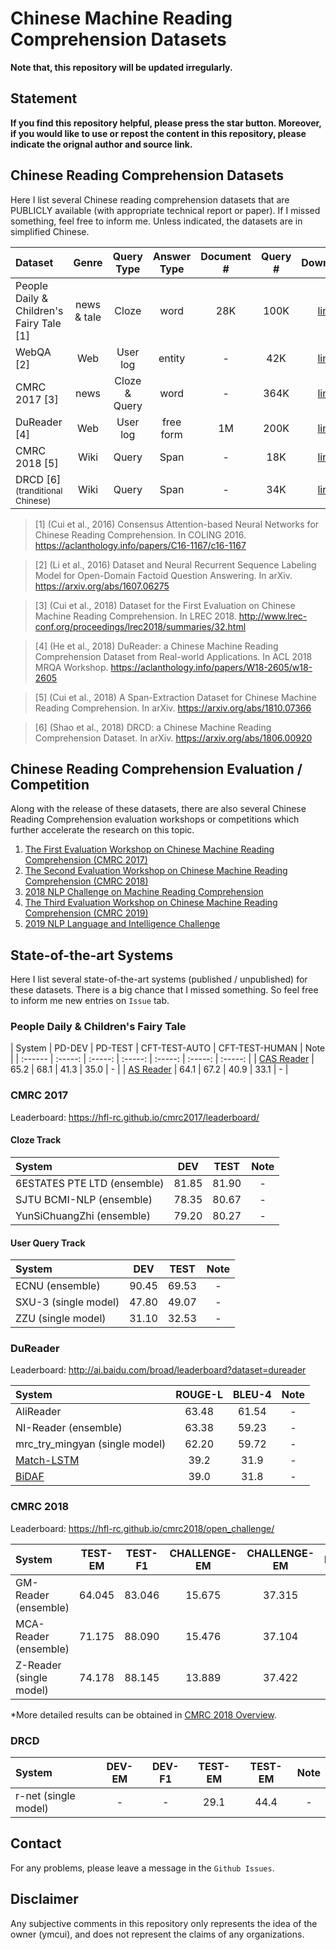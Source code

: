 # Chinese Machine Reading Comprehension Datasets

**Note that, this repository will be updated irregularly.**

## Statement
**If you find this repository helpful, please press the star button. Moreover, if you would like to use or repost the content in this repository, please indicate the orignal author and source link.**

## Chinese Reading Comprehension Datasets
Here I list several Chinese reading comprehension datasets that are PUBLICLY available (with appropriate technical report or paper). If I missed something, feel free to inform me. Unless indicated, the datasets are in simplified Chinese.

| Dataset  | Genre | Query Type | Answer Type |  Document # | Query # | Download |
| :------ | :-----: | :-----: | :-----: | :-----: | :-----: | :-----: |
| People Daily & Children's Fairy Tale [1] | news & tale | Cloze | word | 28K | 100K | [link](https://github.com/ymcui/Chinese-Cloze-RC) |
| WebQA [2] | Web | User log | entity | - | 42K | [link](http://paddlepaddle.bj.bcebos.com/dataset/webqa/WebQA.v1.0.zip) |
| CMRC 2017 [3] | news | Cloze & Query | word | - | 364K | [link](https://github.com/ymcui/cmrc2017) | 
| DuReader [4] | Web | User log | free form | 1M | 200K | [link](https://github.com/baidu/DuReader) |
| CMRC 2018 [5] | Wiki | Query | Span | - | 18K | [link](https://github.com/ymcui/cmrc2018) |
| DRCD [6]<sup>(tranditional Chinese)</sup> | Wiki | Query | Span | - | 34K | [link](https://github.com/DRCSolutionService/DRCD) |

> [1] (Cui et al., 2016) Consensus Attention-based Neural Networks for Chinese Reading Comprehension. In COLING 2016. https://aclanthology.info/papers/C16-1167/c16-1167

> [2] (Li et al., 2016) Dataset and Neural Recurrent Sequence Labeling Model for Open-Domain Factoid Question Answering. In arXiv. https://arxiv.org/abs/1607.06275

> [3] (Cui et al., 2018) Dataset for the First Evaluation on Chinese Machine Reading Comprehension. In LREC 2018. http://www.lrec-conf.org/proceedings/lrec2018/summaries/32.html

> [4] (He et al., 2018) DuReader: a Chinese Machine Reading Comprehension Dataset from Real-world Applications. In ACL 2018 MRQA Workshop. https://aclanthology.info/papers/W18-2605/w18-2605

> [5] (Cui et al., 2018) A Span-Extraction Dataset for Chinese Machine Reading Comprehension. In arXiv. https://arxiv.org/abs/1810.07366

> [6] (Shao et al., 2018) DRCD: a Chinese Machine Reading Comprehension Dataset. In arXiv. https://arxiv.org/abs/1806.00920


## Chinese Reading Comprehension Evaluation / Competition
Along with the release of these datasets, there are also several Chinese Reading Comprehension evaluation workshops or competitions which further accelerate the research on this topic.

 1. [The First Evaluation Workshop on Chinese Machine Reading Comprehension (CMRC 2017)](https://hfl-rc.github.io/cmrc2017/)
 2. [The Second Evaluation Workshop on Chinese Machine Reading Comprehension (CMRC 2018)](https://hfl-rc.github.io/cmrc2018/)
 3. [2018 NLP Challenge on Machine Reading Comprehension](http://mrc2018.cipsc.org.cn/)
 4. [The Third Evaluation Workshop on Chinese Machine Reading Comprehension (CMRC 2019)](https://hfl-rc.github.io/cmrc2019/)
 5. [2019 NLP Language and Intelligence Challenge](http://lic2019.ccf.org.cn)
 

## State-of-the-art Systems
Here I list several state-of-the-art systems (published / unpublished) for these datasets. There is a big chance that I missed something. So feel free to inform me new entries on `Issue` tab.

### People Daily & Children's Fairy Tale
| System  | PD-DEV | PD-TEST | CFT-TEST-AUTO | CFT-TEST-HUMAN | Note |
| :------ | :-----: | :-----: | :-----: | :-----: | :-----: | :-----: |
| [CAS Reader](https://aclanthology.info/papers/C16-1167/c16-1167) | 65.2 | 68.1 | 41.3 | 35.0 | - |
| [AS Reader](https://aclanthology.info/papers/C16-1167/c16-1167) | 64.1 | 67.2 | 40.9 | 33.1 | - | 


### CMRC 2017
Leaderboard: https://hfl-rc.github.io/cmrc2017/leaderboard/

#### Cloze Track 
| System  | DEV | TEST | Note |
| :------ | :-----: | :-----: | :-----: |
| 6ESTATES PTE LTD (ensemble) | 81.85 | 81.90 | - |
| SJTU BCMI-NLP (ensemble) | 78.35 | 80.67 | - | 
| YunSiChuangZhi (ensemble) | 79.20 | 80.27 | - | 

#### User Query Track
| System  | DEV | TEST | Note |
| :------ | :-----: | :-----: | :-----: |
| ECNU (ensemble) | 90.45 | 69.53 | - |
| SXU-3 (single model) | 47.80 | 49.07 | - | 
| ZZU (single model) | 31.10 | 32.53 | - | 

### DuReader
Leaderboard: http://ai.baidu.com/broad/leaderboard?dataset=dureader

| System  | ROUGE-L | BLEU-4 | Note |
| :------ | :-----: | :-----: | :-----: |
| AliReader | 63.48 | 61.54 | - |
| NI-Reader (ensemble) | 63.38 | 59.23 | - |
| mrc_try_mingyan (single model) | 62.20 | 59.72 | - |
| [Match-LSTM](https://aclanthology.info/papers/W18-2605/w18-2605) | 39.2 | 31.9 | - |
| [BiDAF](https://aclanthology.info/papers/W18-2605/w18-2605) | 39.0 | 31.8 | - |


### CMRC 2018
Leaderboard: https://hfl-rc.github.io/cmrc2018/open_challenge/

| System  | TEST-EM | TEST-F1 | CHALLENGE-EM | CHALLENGE-EM | Note |
| :------ | :-----: | :-----: | :-----: | :-----: | :-----: |
| GM-Reader (ensemble) | 64.045 | 83.046 | 15.675 | 37.315 | - |
| MCA-Reader (ensemble) | 71.175 | 88.090 | 15.476 | 37.104 | - | 
| Z-Reader (single model) | 74.178 | 88.145 | 13.889 | 37.422 | - |

*More detailed results can be obtained in [CMRC 2018 Overview](https://arxiv.org/abs/1810.07366).


### DRCD

| System  | DEV-EM | DEV-F1 | TEST-EM | TEST-EM | Note |
| :------ | :-----: | :-----: | :-----: | :-----: | :-----: |
| r-net (single model) | - | - | 29.1 | 44.4 | - |


## Contact
For any problems, please leave a message in the `Github Issues`.


## Disclaimer
Any subjective comments in this repository only represents the idea of the owner (ymcui), and does not represent the claims of any organizations.
